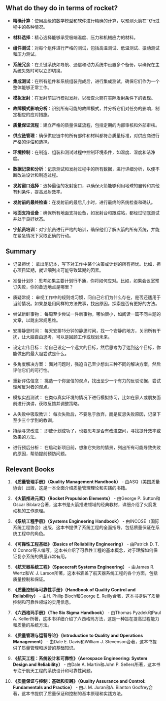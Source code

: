 
## What do they do in terms of rocket?


- **精确计算**：使用高级的数学模型和软件进行精确的计算，以预测火箭在飞行过程中的各种情况。
    
- **材料选择**：精心选择能够承受极端温度、压力和机械应力的材料。
    
- **组件测试**：对每个组件进行严格的测试，包括高温测试、低温测试、振动测试和压力测试。
    
- **系统冗余**：在关键系统如导航、通信和动力系统中设置多个备份，以确保在主系统失效时可以立即切换。
    
- **集成测试**：在所有组件和系统组装完成后，进行集成测试，确保它们作为一个整体能够正常工作。
    
- **模拟发射**：在发射前进行模拟发射，以检查火箭在实际发射条件下的表现。
    
- **故障模式影响分析**：识别所有可能的故障模式，并分析它们对任务的影响，制定相应的应对措施。
    
- **质量保证流程**：建立严格的质量保证流程，包括定期的内部审核和外部审核。
    
- **供应链管理**：确保供应链中的所有部件和材料都符合质量标准，对供应商进行严格的评估和选择。
    
- **环境控制**：在制造、组装和测试过程中控制环境条件，如温度、湿度和洁净度。
    
- **数据记录和分析**：记录测试和发射过程中的所有数据，进行详细分析，以便不断改进设计和制造过程。
    
- **发射窗口选择**：选择最佳的发射窗口，以确保火箭能够利用地球的自转和其他有利条件，提高发射效率。
    
- **发射前的最终检查**：在发射前的最后几小时，进行最终的系统检查和确认。
    
- **地面支持设备**：确保所有地面支持设备，如发射台和跟踪站，都经过彻底测试并处于良好状态。
    
- **宇航员培训**：对宇航员进行严格的培训，确保他们了解火箭的所有系统，并能在紧急情况下采取正确的行动。

## Summary

- 记录担忧： 拿出笔记本，写下对工作中某个决策或计划的所有担忧。比如，担心项目延期，就详细列出可能导致延期的因素。
    
- 准备计划B： 思考如果主要计划行不通，你将如何应对。比如，如果会议室预订失败，你的备选地点是哪里？
    
- 质疑常规： 审视工作中的规则或习惯，问自己它们为什么存在，是否还适用于当前情况。如果总是用同样的方法做事，找出原因，探索是否有更好的方法。
    
- 尝试新鲜事物： 每周至少尝试一件新事物，哪怕很小，如阅读一篇不同主题的文章，以跳出常规思维。
    
- 安排静思时间： 每天安排15分钟的静思时间，找一个安静的地方，关闭所有干扰，让大脑自由思考，可以是回顾工作或规划未来。
    
- 设定宏伟目标： 给自己设定一个远大的目标，然后思考为了达到这个目标，你能做出的最大胆尝试是什么。
    
- 多角度解决方案： 面对问题时，强迫自己至少想出三种不同的解决方案，然后评估它们的可行性。
    
- 重新评估信念： 挑选一个你坚信的观点，找出至少一个有力的反驳论据，尝试理解反对者的观点。
    
- 模拟实战测试： 在类似真实环境的情况下进行模拟练习，比如在家人或朋友面前进行演讲，获取反馈并调整策略。
    
- 从失败中吸取教训： 每次失败后，不要急于放弃，而是反思失败原因，记录下至少三个学到的教训。
    
- 持续寻求改进： 即使计划成功了，也要思考是否有改进空间，寻找提升效率或效果的方法。
    
- 进行预后分析： 在启动新项目前，想象它失败的情景，列出所有可能导致失败的原因，帮助提前预防问题。

## Relevant Books

1. **《质量管理手册》（Quality Management Handbook）** - 由ASQ（美国质量协会）出版，这是一本全面介绍质量管理理论和实践的书籍。
    
2. **《火箭推进元素》（Rocket Propulsion Elements）** - 由George P. Sutton和 Oscar Biblarz合著，这本书是火箭推进领域的经典教材，详细介绍了火箭发动机的工作原理。
    
3. **《系统工程手册》（Systems Engineering Handbook）** - 由INCOSE（国际系统工程协会）出版，这本书提供了系统工程的全面指导，包括质量保证在系统工程中的角色。
    
4. **《可靠性工程基础》（Basics of Reliability Engineering）** - 由Patrick D. T. O'Connor等人编写，这本书介绍了可靠性工程的基本概念，对于理解如何保证复杂系统的质量非常有用。
    
5. **《航天器系统工程》（Spacecraft Systems Engineering）** - 由James R. Wertz和W. J. Larson所著，这本书涵盖了航天器系统工程的各个方面，包括质量控制和保证。
    
6. **《质量控制与可靠性手册》（Handbook of Quality Control and Reliability）** - 由H. Philip Bloch和George E. Reilly合著，这本书提供了质量控制和可靠性领域的实用信息。
    
7. **《六西格玛手册》（The Six Sigma Handbook）** - 由Thomas Pyzdek和Paul A. Keller所著，这本书详细介绍了六西格玛方法，这是一种旨在提高过程能力和质量的系统方法。
    
8. **《质量管理与运营导论》（Introduction to Quality and Operations Management）** - 由Dale E. Davis和William J. Stevenson合著，这本书提供了质量管理和运营的基础知识。
    
9. **《航天工程：系统设计和可靠性》（Aerospace Engineering: System Design and Reliability）** - 由Dale A. Martin和John P. Sellers所著，这本书专注于航天工程的系统设计和可靠性问题。
    
10. **《质量保证与控制：基础和实践》（Quality Assurance and Control: Fundamentals and Practice）** - 由J. M. Juran和A. Blanton Godfrey合著，这本书提供了质量保证和控制的基本原理和实践方法。